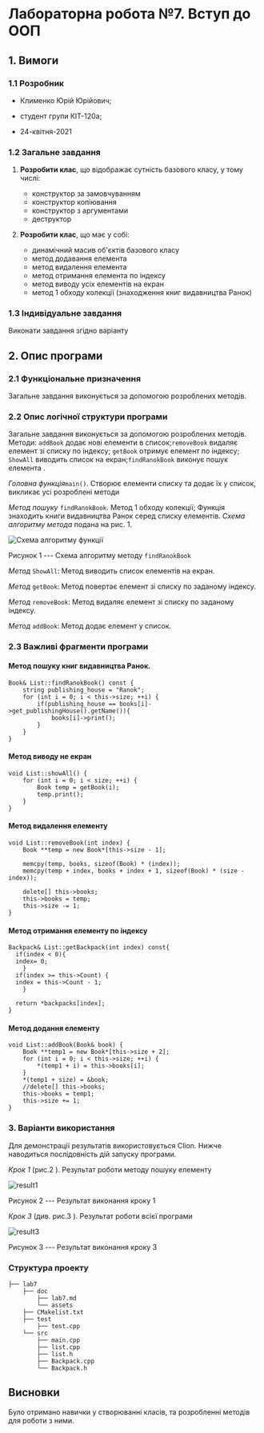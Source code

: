 # Лабораторна робота №7. Вступ до ООП

## 1. Вимоги

### 1.1 Розробник

- Клименко Юрій Юрійович;

- студент групи КІТ-120а;

- 24-квітня-2021

### 1.2 Загальне завдання

 1. **Розробити клас**, що відображає сутність базового класу, у тому числі:
	 * конструктор за замовчуванням
	 * конструктор копіювання
	 * конструктор з аргументами
	 * деструктор 

 2. **Розробити клас**, що  має у собі:
	 * динамічний масив об'єктів базового класу
	 * метод додавання елемента
	 * метод видалення елемента
	 * метод отримання елемента по індексу
	 * метод виводу усіх елементів на екран
	 * метод 1 обходу колекції (знаходження книг видавництва Ранок) 

### 1.3 Індивідуальне завдання

 Виконати завдання згідно варіанту


## 2. Опис програми 

### 2.1 Функціональне призначення

Загальне завдання виконується за допомогою розроблених методів. 

### 2.2 Опис логічної структури програми

Загальне завдання виконується за допомогою розроблених методів. Методи:  `addBook` додає нові елементи в список;`removeBook` видаляє елемент зі списку по індексу; `getBook` отримує елемент по індексу; `ShowAll` виводить список на екран;`findRanokBook` виконує пошук елемента .

_Головна функція_`main()`. 
Створює елементи списку та додає їх у список, викликає усі розроблені методи


_Метод пошуку_ `findRanokBook`. Метод 1 обходу колекції; Функція знаходить книги видавництва Ранок серед списку елементів.
_Схема алгоритму метода_ подана на рис. 1.

![Схема алгоритму функції](https://github.com/LiquidFunki/liquid-prog/blob/main/semester%202/lab7/doc/assests/%D0%94%D0%B8%D0%B0%D0%B3%D1%80%D0%B0%D0%BC%D0%BC%D0%B0%20%D0%B1%D0%B5%D0%B7%20%D0%BD%D0%B0%D0%B7%D0%B2%D0%B0%D0%BD%D0%B8%D1%8F.png?raw=true)

Рисунок 1 --- Схема алгоритму методу `findRanokBook`

_Метод_ `ShowAll`: Метод виводить список елементів на екран.

_Метод_ `getBook`: Метод повертає елемент зі списку по заданому індексу.

_Метод_ `removeBook`: Метод видаляє елемент зі списку по заданому індексу.

_Метод_ `addBook`: Метод додає елемент у список.




### 2.3 Важливі фрагменти програми

#### Метод пошуку книг видавництва Ранок.

``` 
Book& List::findRanokBook() const {
    string publishing_house = "Ranok";
    for (int i = 0; i < this->size; ++i) {
        if(publishing_house == books[i]->get_publishingHouse().getName()){
            books[i]->print();
        }
    }
}
```
#### Метод виводу не екран

```
void List::showAll() {
    for (int i = 0; i < size; ++i) {
        Book temp = getBook(i);
        temp.print();
    }
}
```
#### Метод видалення  елементу
```
void List::removeBook(int index) {
    Book **temp = new Book*[this->size - 1];

    memcpy(temp, books, sizeof(Book) * (index));
    memcpy(temp + index, books + index + 1, sizeof(Book) * (size - index));

    delete[] this->books;
    this->books = temp;
    this->size -= 1;
}
```
#### Метод отримання елементу по індексу
```
Backpack& List::getBackpack(int index) const{  
  if(index < 0){  
  index= 0;  
    }  
  if(index >= this->Count) {  
  index = this->Count - 1;  
    }  
  
  return *backpacks[index];  
}
```
#### Метод додання елементу
```
void List::addBook(Book& book) {
    Book **temp1 = new Book*[this->size + 2];
    for (int i = 0; i < this->size; ++i) {
        *(temp1 + i) = this->books[i];
    }
    *(temp1 + size) = &book;
    //delete[] this->books;
    this->books = temp1;
    this->size += 1;
}
```
### 3. Варіанти використання

Для демонстрації результатів використовується Clion. Нижче наводиться послідовність  дій запуску програми.

_Крок 1_ (рис.2 ). Результат роботи методу пошуку елементу

![result1](https://github.com/LiquidFunki/liquid-prog/blob/main/semester%202/lab7/doc/assests/Screenshot_2.png?raw=true)

Рисунок 2 --- Результат виконання кроку 1

_Крок 3_ (див. рис.3 ). Результат роботи всієї програми

![result3](https://github.com/LiquidFunki/liquid-prog/blob/main/semester%202/lab7/doc/assests/Screenshot_1.png?raw=true)

Рисунок 3 --- Результат виконання кроку 3


### Структура проекту

	├── lab7
	    ├── doc
	        ├── lab7.md
	        └── assets
        ├── CMakelist.txt
		├── test
            ├── test.cpp
		└── src
		    ├── main.cpp
		    ├── list.cpp
            ├── list.h
		    ├── Backpack.cpp
		    └── Backpack.h
## Висновки

Було отримано навички у створюванні класів, та розробленні методів для роботи з ними.